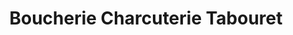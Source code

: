 ---
title: "Boucherie Charcuterie Tabouret"
url: /chevreuse/boucherie-charcuterie-tabouret/
shop: Metzgerei
---